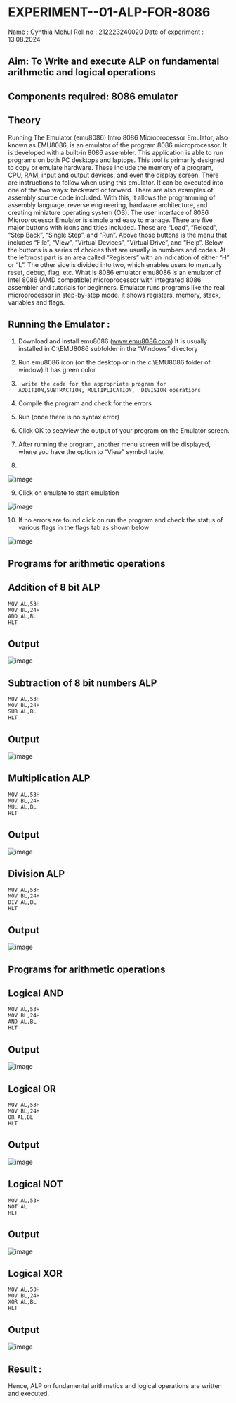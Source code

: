 # EXPERIMENT--01-ALP-FOR-8086
Name : Cynthia Mehul
Roll no : 212223240020
Date of experiment : 13.08.2024

## Aim: To Write and execute ALP on fundamental arithmetic and logical operations
## Components required: 8086  emulator 
## Theory 
Running The Emulator (emu8086) Intro 8086 Microprocessor Emulator, also known as EMU8086, is an emulator of the program 8086 microprocessor. It is developed with a built-in 8086 assembler. This application is able to run programs on both PC desktops and laptops. This tool is primarily designed to copy or emulate hardware. These include the memory of a program, CPU, RAM, input and output devices, and even the display screen. There are instructions to follow when using this emulator. It can be executed into one of the two ways: backward or forward. There are also examples of assembly source code included. With this, it allows the programming of assembly language, reverse engineering, hardware architecture, and creating miniature operating system (OS). The user interface of 8086 Microprocessor Emulator is simple and easy to manage. There are five major buttons with icons and titles included. These are “Load”, “Reload”, “Step Back”, “Single Step”, and “Run”. Above those buttons is the menu that includes “File”, “View”, “Virtual Devices”, “Virtual Drive”, and “Help”. Below the buttons is a series of choices that are usually in numbers and codes. At the leftmost part is an area called “Registers” with an indication of either “H” or “L”. The other side is divided into two, which enables users to manually reset, debug, flag, etc. What is 8086 emulator emu8086 is an emulator of Intel 8086 (AMD compatible) microprocessor with integrated 8086 assembler and tutorials for beginners. Emulator runs programs like the real microprocessor in step-by-step mode. it shows registers, memory, stack, variables and flags.


 ## Running the Emulator :
1.	Download and install emu8086 (www.emu8086.com) It is usually installed in C:\EMU8086 subfolder in the “Windows” directory
2.	  Run  emu8086 icon (on the desktop or in the c:\EMU8086 folder of window) It has green color 
 
 
3.		write the code for the appropriate program for ADDITION,SUBTRACTION, MULTIPLICATION,  DIVISION operations 

4.	 Compile the program and check for the errors 
5.	Run (once there is no syntax error) 

6.	Click OK to see/view the output of your program on the Emulator screen. 


7.	After running the program, another menu screen will be displayed, where you have the option to “View” symbol table,
8.	 


![image](https://user-images.githubusercontent.com/36288975/189273263-d65baae9-4b8f-4723-afb3-c0ffa4052b04.png)











9.	Click on emulate to start emulation 








![image](https://user-images.githubusercontent.com/36288975/189273273-9bb36ec1-e2e8-4892-8d35-37707332bfdc.png)








10.	If no errors are found click on run the program and check the status of various flags in the flags tab as shown below 






![image](https://user-images.githubusercontent.com/36288975/189273277-113a2a33-4a40-4ff8-95a5-ecd3a1f504fe.png)







## Programs for arithmetic  operations

## Addition of 8 bit ALP 
```
MOV AL,53H
MOV BL,24H
ADD AL,BL
HLT
```
## Output  
![image](https://github.com/user-attachments/assets/4b60280b-bc07-4c4b-902c-40bbf5176e89)

## Subtraction of 8 bit numbers  ALP 
```
MOV AL,53H
MOV BL,24H
SUB AL,BL
HLT
``` 
## Output
![image](https://github.com/user-attachments/assets/8a502d0a-416c-435a-ac57-68edc9f479b7)

## Multiplication ALP
```
MOV AL,53H
MOV BL,24H
MUL AL,BL
HLT
```
 ## Output  
![image](https://github.com/user-attachments/assets/c0f22d06-44fe-4da5-a9e2-2c1ea1728e2a)

## Division ALP
```
MOV AL,53H
MOV BL,24H
DIV AL,BL
HLT
```
## Output  
![image](https://github.com/user-attachments/assets/311d5837-d6de-45a0-8731-996ee5426aff)

## Programs for arithmetic operations
## Logical AND
```
MOV AL,53H
MOV BL,24H
AND AL,BL
HLT
```
## Output
![image](https://github.com/user-attachments/assets/7cbc943a-39d9-4bfd-99a1-951ae25ceac8)

## Logical OR
```
MOV AL,53H
MOV BL,24H
OR AL,BL
HLT
```
## Output
![image](https://github.com/user-attachments/assets/a4112932-17c2-4bfd-9103-bb17d77b6df5)

## Logical NOT 
```
MOV AL,53H
NOT AL
HLT
```
## Output
![image](https://github.com/user-attachments/assets/5ce9b2aa-9cc3-4641-a3d0-a02636aefca0)

## Logical XOR
```
MOV AL,53H
MOV BL,24H
XOR AL,BL
HLT
```
## Output
![image](https://github.com/user-attachments/assets/25806f01-f75b-4faf-8cc9-0680ec6a8e13)

## Result :
Hence, ALP on fundamental arithmetics and logical operations are written and executed.








